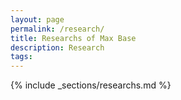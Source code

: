 ```yaml
---
layout: page
permalink: /research/
title: Researchs of Max Base
description: Research
tags:
---
```


{% include _sections/researchs.md %}
